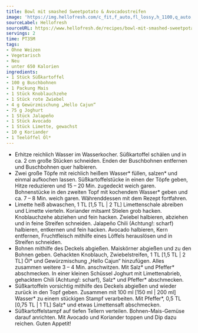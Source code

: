 ```yaml
---
title: Bowl mit smashed Sweetpotato & Avocadostreifen
image: 'https://img.hellofresh.com/c_fit,f_auto,fl_lossy,h_1100,q_auto,w_2600/hellofresh_s3/image/bowl-mit-smashed-sweetpotato-avocadostreifen-4d7fad79.jpg'
sourceLabel: Hellofresh
sourceURL: https://www.hellofresh.de/recipes/bowl-mit-smashed-sweetpotato-avocadostreifen-630cb7062c6098bd1100f331
servings: 2
time: PT35M
tags:
- Ohne Weizen
- Vegetarisch
- Neu
- unter 650 Kalorien
ingredients:
- 1 Stück Süßkartoffel
- 100 g Buschbohnen
- 1 Packung Mais
- 1 Stück Knoblauchzehe
- 1 Stück rote Zwiebel
- 4 g Gewürzmischung „Hello Cajun“
- 75 g Joghurt
- 1 Stück Jalapeño
- 1 Stück Avocado
- 1 Stück Limette, gewachst
- 10 g Koriander
- 1 Teelöffel Öl*
---
```


- Erhitze reichlich Wasser im Wasserkocher. Süßkartoffel schälen und in ca. 2 cm große Stücken schneiden.  Enden der Buschbohnen entfernen und Buschbohnen quer halbieren.
- Zwei große Töpfe mit reichlich heißem Wasser\* füllen, salzen\* und einmal aufkochen lassen. Süßkartoffelstücke in einen der Töpfe geben, Hitze reduzieren und 15 – 20 Min. zugedeckt weich garen.  Bohnenstücke in den zweiten Topf mit kochendem Wasser\* geben und ca. 7 – 8 Min. weich garen.  Währenddessen mit dem Rezept fortfahren.
- Limette heiß abwaschen, 1 TL [1,5 TL | 2 TL] Limettenschale abreiben und Limette vierteln.  Koriander mitsamt Stielen grob hacken.  Knoblauchzehe abziehen und fein hacken.  Zwiebel halbieren, abziehen und in feine Streifen schneiden.  Jalapeño Chili (Achtung!: scharf) halbieren, entkernen und fein hacken.  Avocado halbieren, Kern entfernen, Fruchtfleisch mithilfe eines Löffels herauslösen und in Streifen schneiden.
- Bohnen mithilfe des Deckels abgießen.  Maiskörner abgießen und zu den Bohnen geben. Gehackten Knoblauch, Zwiebelstreifen, 1 TL [1,5 TL | 2 TL] Öl\* und Gewürzmischung „Hello Cajun“ hinzufügen. Alles zusammen weitere 3 – 4 Min. anschwitzen. Mit Salz\* und Pfeffer\* abschmecken.  In einer kleinen Schüssel Joghurt mit Limettenabrieb, gehacktem Chili (Achtung!: scharf), Salz\* und Pfeffer\* abschmecken.
- Süßkartoffeln vorsichtig mithilfe des Deckels abgießen und wieder zurück in den Topf geben. Zusammen mit 100 ml [150 ml | 200 ml] Wasser\* zu einem stückigen Stampf verarbeiten. Mit Pfeffer\*, 0,5 TL [0,75 TL | 1 TL] Salz\* und etwas Limettensaft abschmecken.
- Süßkartoffelstampf auf tiefen Tellern verteilen. Bohnen-Mais-Gemüse darauf anrichten. Mit Avocado und Koriander toppen und Dip dazu reichen.  Guten Appetit!

